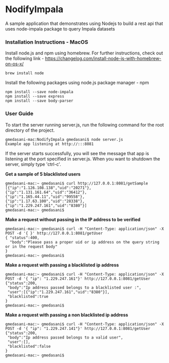 # NodifyImpala
A sample application that demonstrates using Nodejs to build a rest api that uses node-impala package to query Impala datasets


### Installation Instructions - MacOS

Install node.js and npm using homebrew. For further instructions, check out the following link - https://changelog.com/install-node-js-with-homebrew-on-os-x/

```
brew install node
```

Install the following packages using node.js package manager - npm

```
npm install --save node-impala
npm install --save express
npm install --save body-parser
```

### User Guide

To start the server running server.js, run the following command for the root directory of the project.
```
gmedasani-mac:NodifyImpala gmedasani$ node server.js
Example app listening at http://:::8081
```

If the server starts successfully, you will see the message that app is listening at the port specified in server.js. When you want to shutdown the server, simply type 'ctrl-c'.

**Get a sample of 5 blacklisted users**
```
gmedasani-mac:~ gmedasani$ curl http://127.0.0.1:8081/getSample
[{"ip":"1.126.108.138","uid":"20271"},
{"ip":"1.131.161.64","uid":"36412"},
{"ip":"1.165.44.11","uid":"99558"},
{"ip":"1.17.63.100","uid":"28338"},
{"ip":"1.229.247.161","uid":"8380"}]
gmedasani-mac:~ gmedasani$
```

**Make a request without passing in the IP address to be verified**
```
gmedasani-mac:~ gmedasani$ curl -H "Content-Type: application/json" -X POST -d '{ }' http://127.0.0.1:8081/getUser
{ "status":400,
  "body":"Please pass a proper uid or ip address on the query string or in the request body"
}
gmedasani-mac:~ gmedasani$
```

**Make a request with passing a blacklisted ip address**
```
gmedasani-mac:~ gmedasani$ curl -H "Content-Type: application/json" -X POST -d '{ "ip": "1.229.247.161"}' http://127.0.0.1:8081/getUser
{"status":200,
 "body":"Ip address passed belongs to a blacklisted user :",
 "user":[{"ip":"1.229.247.161","uid":"8380"}],
 "blacklisted":true
}
gmedasani-mac:~ gmedasani$
```

**Make a request with passing a non blacklisted ip address**
```
gmedasani-mac:~ gmedasani$ curl -H "Content-Type: application/json" -X POST -d '{ "ip": "1.229.247.141"}' http://127.0.0.1:8081/getUser
{"status":200,
 "body":"Ip address passed belongs to a valid user",
 "user":[],
 "blacklisted":false
}
gmedasani-mac:~ gmedasani$
```